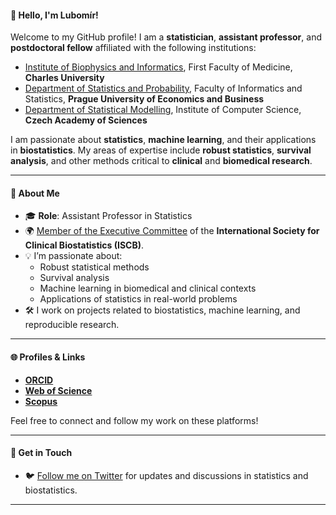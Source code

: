 #### 👋 Hello, I'm Lubomír!

Welcome to my GitHub profile! I am a **statistician**, **assistant professor**, and **postdoctoral fellow** affiliated with the following institutions:

- [Institute of Biophysics and Informatics](https://is.cuni.cz/webapps/whois2/osoba/1121663932437885/?lang=en), First Faculty of Medicine, **Charles University**
- [Department of Statistics and Probability](https://kstp.vse.cz/english/about-the-department/members-of-the-department/), Faculty of Informatics and Statistics, **Prague University of Economics and Business**
- [Department of Statistical Modelling](https://www.cs.cas.cz/staff/stepanek/en), Institute of Computer Science, **Czech Academy of Sciences**

I am passionate about **statistics**, **machine learning**, and their applications in **biostatistics**. My areas of expertise include **robust statistics**, **survival analysis**, and other methods critical to **clinical** and **biomedical research**.

---

#### 📜 **About Me**
- 🎓 **Role**: Assistant Professor in Statistics
- 🌍 [Member of the Executive Committee](https://iscb.international/executive-committee/) of the **International Society for Clinical Biostatistics (ISCB)**.
- 💡 I’m passionate about:
  - Robust statistical methods
  - Survival analysis
  - Machine learning in biomedical and clinical contexts
  - Applications of statistics in real-world problems
- 🛠️ I work on projects related to biostatistics, machine learning, and reproducible research.

---

#### 🌐 **Profiles & Links**
- [**ORCID**](https://orcid.org/0000-0002-8308-4304)  
- [**Web of Science**](https://www.webofscience.com/wos/author/record/3811145)  
- [**Scopus**](https://www.scopus.com/authid/detail.uri?authorId=57210897167) 

Feel free to connect and follow my work on these platforms!

---


#### 🌟 **Get in Touch**
- 🐦 [Follow me on Twitter](https://x.com/lubomirstepanek) for updates and discussions in statistics and biostatistics.

---


<!-- ## Hi there 👋

**LStepanek/LStepanek** is a ✨ _special_ ✨ repository because its `README.md` (this file) appears on your GitHub profile.

Here are some ideas to get you started:

- 🔭 I’m currently working on ...
- 🌱 I’m currently learning ...
- 👯 I’m looking to collaborate on ...
- 🤔 I’m looking for help with ...
- 💬 Ask me about ...
- 📫 How to reach me: ...
- 😄 Pronouns: ...
- ⚡ Fun fact: ...
--> 
